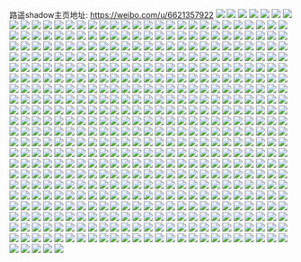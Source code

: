 路遥shadow主页地址: https://weibo.com/u/6621357922 
![](https://wx4.sinaimg.cn/mw2000/007e6xFwly1h90sysar3sj30u0140gq3.jpg) 
![](https://wx4.sinaimg.cn/mw2000/007e6xFwly1h90sztj6lxj31400u0k9e.jpg) 
![](https://wx4.sinaimg.cn/mw2000/007e6xFwly1h90aap6e29j31400u00v7.jpg) 
![](https://wx4.sinaimg.cn/mw2000/007e6xFwly1h90aapkh1jj31400u0gmj.jpg) 
![](https://wx4.sinaimg.cn/mw2000/007e6xFwly1h90aaq0hfqj31400u0tbg.jpg) 
![](https://wx4.sinaimg.cn/mw2000/007e6xFwly1h90a8m2ew3j30u00u0n2i.jpg) 
![](https://wx4.sinaimg.cn/mw2000/007e6xFwly1h90a8o3v0xj313z0u07aq.jpg) 
![](https://wx4.sinaimg.cn/mw2000/007e6xFwly1h90a8n0itzj313z0u0qdv.jpg) 
![](https://wx4.sinaimg.cn/mw2000/007e6xFwly1h90aaoar70j31400u0aj9.jpg) 
![](https://wx4.sinaimg.cn/mw2000/007e6xFwly1h90aansz8kj30u0140tj0.jpg) 
![](https://wx4.sinaimg.cn/mw2000/007e6xFwly1h90aan6etaj31400u07ak.jpg) 
![](https://wx4.sinaimg.cn/mw2000/007e6xFwly1h90a8mjydbj30u013z0z7.jpg) 
![](https://wx4.sinaimg.cn/mw2000/007e6xFwly1h90a8npwlaj30u00u0gu6.jpg) 
![](https://wx4.sinaimg.cn/mw2000/007e6xFwly1h90a8nac14j30sg0sg79g.jpg) 
![](https://wx4.sinaimg.cn/mw2000/007e6xFwly1h90aiom09mj30u0140435.jpg) 
![](https://wx4.sinaimg.cn/mw2000/007e6xFwly1h90ab9jxhsj30u0140dwi.jpg) 
![](https://wx4.sinaimg.cn/mw2000/007e6xFwly1h90ab9wq02j31400u0wj6.jpg) 
![](https://wx4.sinaimg.cn/mw2000/007e6xFwly1h90aaqb6fsj31400u0ta0.jpg) 
![](https://wx4.sinaimg.cn/mw2000/007e6xFwly1h90aaor9huj31400u0ai2.jpg) 
![](https://wx4.sinaimg.cn/mw2000/007e6xFwly1h90acfyqd6j30u0140jus.jpg) 
![](https://wx4.sinaimg.cn/mw2000/007e6xFwly1h8zsn1r1o8j31400u0wlc.jpg) 
![](https://wx4.sinaimg.cn/mw2000/007e6xFwly1h8zsn2bqqyj31400u0tfm.jpg) 
![](https://wx4.sinaimg.cn/mw2000/007e6xFwly1h8zsn2uay3j30u0140wgy.jpg) 
![](https://wx4.sinaimg.cn/mw2000/007e6xFwly1h8zsn37yl3j31400u0dnq.jpg) 
![](https://wx4.sinaimg.cn/mw2000/007e6xFwly1h8z5ek0z2cj31400u00z2.jpg) 
![](https://wx4.sinaimg.cn/mw2000/007e6xFwly1h8z5ekryvjj30u013zgpr.jpg) 
![](https://wx4.sinaimg.cn/mw2000/007e6xFwly1h8z5ekf5upj31400u048c.jpg) 
![](https://wx4.sinaimg.cn/mw2000/007e6xFwly1h8z50fabv1j30u0140mxb.jpg) 
![](https://wx4.sinaimg.cn/mw2000/007e6xFwly1h8z50enfqrj31400u07a9.jpg) 
![](https://wx4.sinaimg.cn/mw2000/007e6xFwly1h8z50fz264j30u0140jrj.jpg) 
![](https://wx4.sinaimg.cn/mw2000/007e6xFwly1h8z50gkcd6j30u0140weo.jpg) 
![](https://wx4.sinaimg.cn/mw2000/007e6xFwly1h8z50g8o2ij30u0140dg0.jpg) 
![](https://wx4.sinaimg.cn/mw2000/007e6xFwly1h8z50ay318j31400u0tcx.jpg) 
![](https://wx4.sinaimg.cn/mw2000/007e6xFwly1h8z50akoofj30u014078l.jpg) 
![](https://wx4.sinaimg.cn/mw2000/007e6xFwly1h8z50a9dyyj30u0140jus.jpg) 
![](https://wx4.sinaimg.cn/mw2000/007e6xFwly1h8z50dpxz1j30u01uo43q.jpg) 
![](https://wx4.sinaimg.cn/mw2000/007e6xFwly1h8z50bfocgj30u0140n47.jpg) 
![](https://wx4.sinaimg.cn/mw2000/007e6xFwly1h8z50bwizmj30u0140ash.jpg) 
![](https://wx4.sinaimg.cn/mw2000/007e6xFwly1h8z50fo931j30u0140wwj.jpg) 
![](https://wx4.sinaimg.cn/mw2000/007e6xFwly1h8z50c8jchj30o01hc7du.jpg) 
![](https://wx4.sinaimg.cn/mw2000/007e6xFwly1h8z50cxa5mj30u01407h0.jpg) 
![](https://wx4.sinaimg.cn/mw2000/007e6xFwly1h8z50e3k6fj30u0140gsx.jpg) 
![](https://wx4.sinaimg.cn/mw2000/007e6xFwly1h8z50dguqvj30u0140gvf.jpg) 
![](https://wx4.sinaimg.cn/mw2000/007e6xFwly1h8z58wzbxej30u01uotcw.jpg) 
![](https://wx4.sinaimg.cn/mw2000/007e6xFwly1h8z5262avbj30u01uowiy.jpg) 
![](https://wx4.sinaimg.cn/mw2000/007e6xFwly1h8z4q2v6vxj31400u00xs.jpg) 
![](https://wx4.sinaimg.cn/mw2000/007e6xFwly1h8z4uuup6xj31400u043x.jpg) 
![](https://wx4.sinaimg.cn/mw2000/007e6xFwly1h8yux067y2j30u0140q7p.jpg) 
![](https://wx4.sinaimg.cn/mw2000/007e6xFwly1h8xqock9jbj30u0140427.jpg) 
![](https://wx4.sinaimg.cn/mw2000/007e6xFwly1h8xqobz3mvj30u012w799.jpg) 
![](https://wx4.sinaimg.cn/mw2000/007e6xFwly1h8xqocaga1j30u0140n1x.jpg) 
![](https://wx4.sinaimg.cn/mw2000/007e6xFwly1h8xqocz5sjj30sg1pmk7a.jpg) 
![](https://wx4.sinaimg.cn/mw2000/007e6xFwly1h8xqoy24w5j30lc1a7n6w.jpg) 
![](https://wx4.sinaimg.cn/mw2000/007e6xFwly1h8xqp5f5drj30ou1hs0ys.jpg) 
![](https://wx4.sinaimg.cn/mw2000/007e6xFwly1h8xqoe1zcjj30lc0lc408.jpg) 
![](https://wx4.sinaimg.cn/mw2000/007e6xFwly1h8xqoedk3rj30u0140q84.jpg) 
![](https://wx4.sinaimg.cn/mw2000/007e6xFwly1h8xqoenghgj30u014078a.jpg) 
![](https://wx4.sinaimg.cn/mw2000/007e6xFwly1h8xqoeyvegj30u0140wiv.jpg) 
![](https://wx4.sinaimg.cn/mw2000/007e6xFwly1h8xqpruk5gj30u0140afl.jpg) 
![](https://wx4.sinaimg.cn/mw2000/007e6xFwly1h8xqohdlvoj30u00u0tf0.jpg) 
![](https://wx4.sinaimg.cn/mw2000/007e6xFwly1h8xqohuwpyj30u0140wrj.jpg) 
![](https://wx4.sinaimg.cn/mw2000/007e6xFwly1h8xqoi91bnj31400u041r.jpg) 
![](https://wx4.sinaimg.cn/mw2000/007e6xFwly1h8xqoimobij31400u0tgb.jpg) 
![](https://wx4.sinaimg.cn/mw2000/007e6xFwly1h8xqoiy53nj30u00u00x4.jpg) 
![](https://wx4.sinaimg.cn/mw2000/007e6xFwly1h8xqqpsqdgj30u0140jy7.jpg) 
![](https://wx4.sinaimg.cn/mw2000/007e6xFwly1h8xqoplx4xj30u0140jy1.jpg) 
![](https://wx4.sinaimg.cn/mw2000/007e6xFwly1h8xeg7tk0xj31400u0wfx.jpg) 
![](https://wx4.sinaimg.cn/mw2000/007e6xFwly1h8xegt990aj31400u0q94.jpg) 
![](https://wx4.sinaimg.cn/mw2000/007e6xFwly1h8xegtnge4j30u0140n1x.jpg) 
![](https://wx4.sinaimg.cn/mw2000/007e6xFwly1h8xeg892buj30u0140jtn.jpg) 
![](https://wx4.sinaimg.cn/mw2000/007e6xFwly1h8xeg7de2hj30u014079r.jpg) 
![](https://wx4.sinaimg.cn/mw2000/007e6xFwly1h8xeg5jh48j31hc0u0455.jpg) 
![](https://wx4.sinaimg.cn/mw2000/007e6xFwly1h8xeg61jarj31400u043q.jpg) 
![](https://wx4.sinaimg.cn/mw2000/007e6xFwly1h8xejobhpwj30u014040y.jpg) 
![](https://wx4.sinaimg.cn/mw2000/007e6xFwly1h8xeg6g7t1j31400u07cx.jpg) 
![](https://wx4.sinaimg.cn/mw2000/007e6xFwly1h8xe8h8e2aj30ok1hednc.jpg) 
![](https://wx4.sinaimg.cn/mw2000/007e6xFwly1h8xe8wb4g6j30m11he454.jpg) 
![](https://wx4.sinaimg.cn/mw2000/007e6xFwly1h8wm53g4e6j30r21ew79d.jpg) 
![](https://wx4.sinaimg.cn/mw2000/007e6xFwly1h8v50gc57vj31400u00zu.jpg) 
![](https://wx4.sinaimg.cn/mw2000/007e6xFwly1h8s4z44ulrj31400u0q7o.jpg) 
![](https://wx4.sinaimg.cn/mw2000/007e6xFwly1h8rwwg9tdfj30tz1t0wkb.jpg) 
![](https://wx4.sinaimg.cn/mw2000/007e6xFwly1h8rwzz26w5j30u0140787.jpg) 
![](https://wx4.sinaimg.cn/mw2000/007e6xFwly1h8rwzyanvuj30u0140jwh.jpg) 
![](https://wx4.sinaimg.cn/mw2000/007e6xFwly1h8rwzypdztj30u0140tc0.jpg) 
![](https://wx4.sinaimg.cn/mw2000/007e6xFwly1h8r0kyvbcuj30qb1ek0vk.jpg) 
![](https://wx4.sinaimg.cn/mw2000/007e6xFwly1h8qyhdfmtoj31400u0wiy.jpg) 
![](https://wx4.sinaimg.cn/mw2000/007e6xFwly1h8qys14cqtj30n71he45e.jpg) 
![](https://wx4.sinaimg.cn/mw2000/007e6xFwly1h8qyi93hifj30u01407ae.jpg) 
![](https://wx4.sinaimg.cn/mw2000/007e6xFwly1h8qyhegd0vj30om1hcn0e.jpg) 
![](https://wx4.sinaimg.cn/mw2000/007e6xFwly1h8qyhevcelj30om1hcgph.jpg) 
![](https://wx4.sinaimg.cn/mw2000/007e6xFwly1h8qyhf9gr3j31hc0o045f.jpg) 
![](https://wx4.sinaimg.cn/mw2000/007e6xFwly1h8qyhfpqspj30u014045f.jpg) 
![](https://wx4.sinaimg.cn/mw2000/007e6xFwly1h8qyhg6if6j31400u0tfa.jpg) 
![](https://wx4.sinaimg.cn/mw2000/007e6xFwly1h8qyhgicdtj31400u0tf6.jpg) 
![](https://wx4.sinaimg.cn/mw2000/007e6xFwly1h8qyhgw7otj30u014043h.jpg) 
![](https://wx4.sinaimg.cn/mw2000/007e6xFwly1h8qyhhhacxj31400u0qde.jpg) 
![](https://wx4.sinaimg.cn/mw2000/007e6xFwly1h8qyhi6t3ij31400u0gsy.jpg) 
![](https://wx4.sinaimg.cn/mw2000/007e6xFwly1h8qyhiv275j31hc0o0dm3.jpg) 
![](https://wx4.sinaimg.cn/mw2000/007e6xFwly1h8qyhj8clij30u01uoq68.jpg) 
![](https://wx4.sinaimg.cn/mw2000/007e6xFwly1h8qyhk9t6ej30u01uoae3.jpg) 
![](https://wx4.sinaimg.cn/mw2000/007e6xFwly1h8qyhkwvz7j30u01uotco.jpg) 
![](https://wx4.sinaimg.cn/mw2000/007e6xFwly1h8qyi8mtjhj31400u0tfm.jpg) 
![](https://wx4.sinaimg.cn/mw2000/007e6xFwly1h8qysrsj8bj30u01uotef.jpg) 
![](https://wx4.sinaimg.cn/mw2000/007e6xFwly1h8qy8f1zkhj30u0140jvd.jpg) 
![](https://wx4.sinaimg.cn/mw2000/007e6xFwly1h8qy8fhwhfj30u01407be.jpg) 
![](https://wx4.sinaimg.cn/mw2000/007e6xFwly1h8qy8g44icj30u0140dlm.jpg) 
![](https://wx4.sinaimg.cn/mw2000/007e6xFwly1h8qy8gr4gmj30u0140k20.jpg) 
![](https://wx4.sinaimg.cn/mw2000/007e6xFwly1h8qy8h6rsaj31hc0o0tjj.jpg) 
![](https://wx4.sinaimg.cn/mw2000/007e6xFwly1h8qy8hoeu0j31400u0wns.jpg) 
![](https://wx4.sinaimg.cn/mw2000/007e6xFwly1h8qy8icb7wj30u0140n1n.jpg) 
![](https://wx4.sinaimg.cn/mw2000/007e6xFwly1h8qy8itq38j31400u0gqr.jpg) 
![](https://wx4.sinaimg.cn/mw2000/007e6xFwly1h8qy8j57x5j30zk0qotjj.jpg) 
![](https://wx4.sinaimg.cn/mw2000/007e6xFwly1h8qy8jmof5j31400u0dmh.jpg) 
![](https://wx4.sinaimg.cn/mw2000/007e6xFwly1h8qy8k16avj30u0140ahx.jpg) 
![](https://wx4.sinaimg.cn/mw2000/007e6xFwly1h8qy8ki72pj30u0140qak.jpg) 
![](https://wx4.sinaimg.cn/mw2000/007e6xFwly1h8qy8kzb5cj31400u0te0.jpg) 
![](https://wx4.sinaimg.cn/mw2000/007e6xFwly1h8qy8lgam7j31400u0n6i.jpg) 
![](https://wx4.sinaimg.cn/mw2000/007e6xFwly1h8qy8ltp6kj30u0140goy.jpg) 
![](https://wx4.sinaimg.cn/mw2000/007e6xFwly1h8qy8maqr3j30u0140jvb.jpg) 
![](https://wx4.sinaimg.cn/mw2000/007e6xFwly1h8qy8mzhljj31400u0won.jpg) 
![](https://wx4.sinaimg.cn/mw2000/007e6xFwly1h8qy8nbezbj30u01uowk2.jpg) 
![](https://wx4.sinaimg.cn/mw2000/007e6xFwly1h8o4gx5dwkj31400u0dl2.jpg) 
![](https://wx4.sinaimg.cn/mw2000/007e6xFwly1h8o4gxk1f6j30u0140gp1.jpg) 
![](https://wx4.sinaimg.cn/mw2000/007e6xFwly1h8nzcnhz2vj30u013zn17.jpg) 
![](https://wx4.sinaimg.cn/mw2000/007e6xFwly1h8nzd90km0j30u014044r.jpg) 
![](https://wx4.sinaimg.cn/mw2000/007e6xFwly1h8nzcth1oij30oq1heta2.jpg) 
![](https://wx4.sinaimg.cn/mw2000/007e6xFwly1h8nzgaqa02j31400u0n84.jpg) 
![](https://wx4.sinaimg.cn/mw2000/007e6xFwly1h8navpebfaj30u014079z.jpg) 
![](https://wx4.sinaimg.cn/mw2000/007e6xFwly1h8napyhy5lj30u0140ted.jpg) 
![](https://wx4.sinaimg.cn/mw2000/007e6xFwly1h8narj18wsj31400u0gr9.jpg) 
![](https://wx4.sinaimg.cn/mw2000/007e6xFwly1h8nauok33fj31400u0n40.jpg) 
![](https://wx4.sinaimg.cn/mw2000/007e6xFwly1h8n1xrl8eij31400u0q8r.jpg) 
![](https://wx4.sinaimg.cn/mw2000/007e6xFwly1h8mtglt82jj30u0140q8n.jpg) 
![](https://wx4.sinaimg.cn/mw2000/007e6xFwly1h8mcgvdyjij310l0u0gq8.jpg) 
![](https://wx4.sinaimg.cn/mw2000/007e6xFwly1h8mcgvx8itj30u0140n0r.jpg) 
![](https://wx4.sinaimg.cn/mw2000/007e6xFwly1h8mcgw775fj30zk0qoq8g.jpg) 
![](https://wx4.sinaimg.cn/mw2000/007e6xFwly1h8m7vwznm7j30u0140q83.jpg) 
![](https://wx4.sinaimg.cn/mw2000/007e6xFwly1h8m7vznaebj31400u00ya.jpg) 
![](https://wx4.sinaimg.cn/mw2000/007e6xFwly1h8m7w4n3ylj30u01407aa.jpg) 
![](https://wx4.sinaimg.cn/mw2000/007e6xFwly1h8m7vyoh0jj31400u0gsm.jpg) 
![](https://wx4.sinaimg.cn/mw2000/007e6xFwly1h8m7vxtp7cj30u0140jyc.jpg) 
![](https://wx4.sinaimg.cn/mw2000/007e6xFwly1h8m7w0ysrfj30u01bpac9.jpg) 
![](https://wx4.sinaimg.cn/mw2000/007e6xFwly1h8m7vwd9nxj30u0140n1u.jpg) 
![](https://wx4.sinaimg.cn/mw2000/007e6xFwly1h8m7vtlbz9j30u0140n5c.jpg) 
![](https://wx4.sinaimg.cn/mw2000/007e6xFwly1h8m7vumjlcj30u01407d0.jpg) 
![](https://wx4.sinaimg.cn/mw2000/007e6xFwly1h8m7w0lm3hj30u0140n64.jpg) 
![](https://wx4.sinaimg.cn/mw2000/007e6xFwly1h8m7w3r1mpj30u014079c.jpg) 
![](https://wx4.sinaimg.cn/mw2000/007e6xFwly1h8m7w5jz71j31400u010i.jpg) 
![](https://wx4.sinaimg.cn/mw2000/007e6xFwly1h8m84tfqq2j30u00u3gnm.jpg) 
![](https://wx4.sinaimg.cn/mw2000/007e6xFwly1h8m7w6f305j30q81heju5.jpg) 
![](https://wx4.sinaimg.cn/mw2000/007e6xFwly1h8md1k2zajj31400u0q4l.jpg) 
![](https://wx4.sinaimg.cn/mw2000/007e6xFwly1h8m9ffgfvjj31400u07b9.jpg) 
![](https://wx4.sinaimg.cn/mw2000/007e6xFwly1h8lunugympj30u0140dmx.jpg) 
![](https://wx4.sinaimg.cn/mw2000/007e6xFwly1h8lunxwzwmj30u0140qaw.jpg) 
![](https://wx4.sinaimg.cn/mw2000/007e6xFwly1h8lunz8sfjj30u0140agk.jpg) 
![](https://wx4.sinaimg.cn/mw2000/007e6xFwly1h8luo0qtyqj30u0140teh.jpg) 
![](https://wx4.sinaimg.cn/mw2000/007e6xFwly1h8luo1vbqwj30u01400wn.jpg) 
![](https://wx4.sinaimg.cn/mw2000/007e6xFwly1h8luo2namyj30u01q1jtu.jpg) 
![](https://wx4.sinaimg.cn/mw2000/007e6xFwly1h8luo39t4ej30u016bta9.jpg) 
![](https://wx4.sinaimg.cn/mw2000/007e6xFwly1h8luo9ca51j31400u0q6x.jpg) 
![](https://wx4.sinaimg.cn/mw2000/007e6xFwly1h8luoah08kj30om10hgqp.jpg) 
![](https://wx4.sinaimg.cn/mw2000/007e6xFwly1h8kpppezjgj31400u0aio.jpg) 
![](https://wx4.sinaimg.cn/mw2000/007e6xFwly1h8kppql2t3j31400u00wf.jpg) 
![](https://wx4.sinaimg.cn/mw2000/007e6xFwly1h8kpprn51bj30u0140jyj.jpg) 
![](https://wx4.sinaimg.cn/mw2000/007e6xFwly1h8kppt180qj30u0140jw0.jpg) 
![](https://wx4.sinaimg.cn/mw2000/007e6xFwly1h8kpq2gq9sj30r2103aee.jpg) 
![](https://wx4.sinaimg.cn/mw2000/007e6xFwly1h8kppvyoljj31400u00zk.jpg) 
![](https://wx4.sinaimg.cn/mw2000/007e6xFwly1h8kppx7eaqj31400u0dll.jpg) 
![](https://wx4.sinaimg.cn/mw2000/007e6xFwly1h8kppz57udj30u014013h.jpg) 
![](https://wx4.sinaimg.cn/mw2000/007e6xFwly1h8kpr1rmngj30u0140tce.jpg) 
![](https://wx4.sinaimg.cn/mw2000/007e6xFwly1h8k39q04s6j30u0140qdi.jpg) 
![](https://wx4.sinaimg.cn/mw2000/007e6xFwly1h8k38ibw7fj31400u0wpw.jpg) 
![](https://wx4.sinaimg.cn/mw2000/007e6xFwly1h8k38j86hxj30u0140dt6.jpg) 
![](https://wx4.sinaimg.cn/mw2000/007e6xFwly1h8k38k34vuj30u0140jwy.jpg) 
![](https://wx4.sinaimg.cn/mw2000/007e6xFwly1h8k38kwjt9j30u0140442.jpg) 
![](https://wx4.sinaimg.cn/mw2000/007e6xFwly1h8k3d7qb8hj30pz1headn.jpg) 
![](https://wx4.sinaimg.cn/mw2000/007e6xFwly1h8k38nb9dtj30u01400vd.jpg) 
![](https://wx4.sinaimg.cn/mw2000/007e6xFwly1h8k38q4tatj31400u0q6x.jpg) 
![](https://wx4.sinaimg.cn/mw2000/007e6xFwly1h8k3bkn3t8j31400u0dkp.jpg) 
![](https://wx4.sinaimg.cn/mw2000/007e6xFwly1h8jug2hqpjj30u0140dkk.jpg) 
![](https://wx4.sinaimg.cn/mw2000/007e6xFwly1h8iowuqjdej31400u0tfj.jpg) 
![](https://wx4.sinaimg.cn/mw2000/007e6xFwly1h8h9y65v8kj30u0140grg.jpg) 
![](https://wx4.sinaimg.cn/mw2000/007e6xFwly1h8ha4tqci4j30u00vgdio.jpg) 
![](https://wx4.sinaimg.cn/mw2000/007e6xFwly1h8ha0qdzuuj30r20akdg5.jpg) 
![](https://wx4.sinaimg.cn/mw2000/007e6xFwly1h8ha0xabezj30r20jo3zi.jpg) 
![](https://wx4.sinaimg.cn/mw2000/007e6xFwly1h8fhg26bcbj30u018zds5.jpg) 
![](https://wx4.sinaimg.cn/mw2000/007e6xFwly1h8fhhbmhuwj30u0140djm.jpg) 
![](https://wx4.sinaimg.cn/mw2000/007e6xFwly1h8fhg35tacj31400u0183.jpg) 
![](https://wx4.sinaimg.cn/mw2000/007e6xFwly1h8fhg19ut6j31400u0qhy.jpg) 
![](https://wx4.sinaimg.cn/mw2000/007e6xFwly1h8fhfl9e1qj30u0140k2a.jpg) 
![](https://wx4.sinaimg.cn/mw2000/007e6xFwly1h8fhfvobcjj30u01407lm.jpg) 
![](https://wx4.sinaimg.cn/mw2000/007e6xFwly1h8fhfz5t49j31400u04fn.jpg) 
![](https://wx4.sinaimg.cn/mw2000/007e6xFwly1h8fhg5hi2ej31400u0wp7.jpg) 
![](https://wx4.sinaimg.cn/mw2000/007e6xFwly1h8fhfujjjrj30u01407ar.jpg) 
![](https://wx4.sinaimg.cn/mw2000/007e6xFwly1h8fhg06f63j30u013z137.jpg) 
![](https://wx4.sinaimg.cn/mw2000/007e6xFwly1h8fhg4n0bnj30u01404c0.jpg) 
![](https://wx4.sinaimg.cn/mw2000/007e6xFwly1h8fhftyqo8j30u013z7de.jpg) 
![](https://wx4.sinaimg.cn/mw2000/007e6xFwly1h8fhfqg1dwj30u00u0tf0.jpg) 
![](https://wx4.sinaimg.cn/mw2000/007e6xFwly1h8fhfrgpijj30u0140wu0.jpg) 
![](https://wx4.sinaimg.cn/mw2000/007e6xFwly1h8fhg3t6daj30u014044w.jpg) 
![](https://wx4.sinaimg.cn/mw2000/007e6xFwly1h8fhfwyowrj30u0140jz5.jpg) 
![](https://wx4.sinaimg.cn/mw2000/007e6xFwly1h8fhfsaexrj30u013zdt3.jpg) 
![](https://wx4.sinaimg.cn/mw2000/007e6xFwly1h8fhfy6vwrj30u0140dsg.jpg) 
![](https://wx4.sinaimg.cn/mw2000/007e6xFwly1h8cpp9ufokj31400u0gpq.jpg) 
![](https://wx4.sinaimg.cn/mw2000/007e6xFwly1h8cpp9d5w2j31400u048a.jpg) 
![](https://wx4.sinaimg.cn/mw2000/007e6xFwly1h8cppqa1ghj30u00u0n39.jpg) 
![](https://wx4.sinaimg.cn/mw2000/007e6xFwly1h8cpp8iy6gj31hc0u0wij.jpg) 
![](https://wx4.sinaimg.cn/mw2000/007e6xFwly1h8cpp8v8nlj31400u043h.jpg) 
![](https://wx4.sinaimg.cn/mw2000/007e6xFwly1h8cpp8114lj30u0140k2t.jpg) 
![](https://wx4.sinaimg.cn/mw2000/007e6xFwly1h8cpp6egd8j30u013s7fv.jpg) 
![](https://wx4.sinaimg.cn/mw2000/007e6xFwly1h8cppbbfpcj31900u0qpk.jpg) 
![](https://wx4.sinaimg.cn/mw2000/007e6xFwly1h8cpp5k5i1j30ww0u0gof.jpg) 
![](https://wx4.sinaimg.cn/mw2000/007e6xFwly1h8amfcsqu7j31hc0os0xw.jpg) 
![](https://wx4.sinaimg.cn/mw2000/007e6xFwly1h8amfd1nzkj30m80act9w.jpg) 
![](https://wx4.sinaimg.cn/mw2000/007e6xFwly1h8amfdc6g4j31hc0ostfv.jpg) 
![](https://wx4.sinaimg.cn/mw2000/007e6xFwly1h8amfdne2dj31hc0os0xi.jpg) 
![](https://wx4.sinaimg.cn/mw2000/007e6xFwly1h898vfquokj30ox1heq4q.jpg) 
![](https://wx4.sinaimg.cn/mw2000/007e6xFwly1h898uwovszj30r218oq4o.jpg) 
![](https://wx4.sinaimg.cn/mw2000/007e6xFwly1h87tu9rbypj31400u0n31.jpg) 
![](https://wx4.sinaimg.cn/mw2000/007e6xFwly1h87tua947ij30u0140n2t.jpg) 
![](https://wx4.sinaimg.cn/mw2000/007e6xFwly1h878gwm0rbj31400u0466.jpg) 
![](https://wx4.sinaimg.cn/mw2000/007e6xFwly1h86tz8u6alj30u0140gtt.jpg) 
![](https://wx4.sinaimg.cn/mw2000/007e6xFwly1h865gsxqqxj30u0140ju1.jpg) 
![](https://wx4.sinaimg.cn/mw2000/007e6xFwly1h84ofd8karj30u0140dvb.jpg) 
![](https://wx4.sinaimg.cn/mw2000/007e6xFwly1h84ofe2lvsj30u00u0k3z.jpg) 
![](https://wx4.sinaimg.cn/mw2000/007e6xFwly1h84ofewqt1j30u011hqhc.jpg) 
![](https://wx4.sinaimg.cn/mw2000/007e6xFwly1h84ofg90i1j31900u0k9b.jpg) 
![](https://wx4.sinaimg.cn/mw2000/007e6xFwly1h84ofhn1rjj31430u0h59.jpg) 
![](https://wx4.sinaimg.cn/mw2000/007e6xFwly1h84ofim5uxj30u01407c5.jpg) 
![](https://wx4.sinaimg.cn/mw2000/007e6xFwly1h84ofjlantj31400u0n9k.jpg) 
![](https://wx4.sinaimg.cn/mw2000/007e6xFwly1h84ofkptaoj31400u0tpa.jpg) 
![](https://wx4.sinaimg.cn/mw2000/007e6xFwly1h84ofln29yj30u01407cx.jpg) 
![](https://wx4.sinaimg.cn/mw2000/007e6xFwly1h84ofmggfzj30u0140dlk.jpg) 
![](https://wx4.sinaimg.cn/mw2000/007e6xFwly1h84ofna49dj30u0140wkd.jpg) 
![](https://wx4.sinaimg.cn/mw2000/007e6xFwly1h84ofnxefoj30u01400x1.jpg) 
![](https://wx4.sinaimg.cn/mw2000/007e6xFwly1h84ofpd128j30u0140422.jpg) 
![](https://wx4.sinaimg.cn/mw2000/007e6xFwly1h84ofrpw88j31400u0wi0.jpg) 
![](https://wx4.sinaimg.cn/mw2000/007e6xFwly1h84ofpsl8kj30u0140tas.jpg) 
![](https://wx4.sinaimg.cn/mw2000/007e6xFwly1h84ofopqtej30u0140n4y.jpg) 
![](https://wx4.sinaimg.cn/mw2000/007e6xFwly1h84ofq7scaj30u01uo43o.jpg) 
![](https://wx4.sinaimg.cn/mw2000/007e6xFwly1h84ofr32rhj30u0140doz.jpg) 
![](https://wx4.sinaimg.cn/mw2000/007e6xFwly1h82o2gv1xuj30u00u0al3.jpg) 
![](https://wx4.sinaimg.cn/mw2000/007e6xFwly1h82o33ha0wj31400u010g.jpg) 
![](https://wx4.sinaimg.cn/mw2000/007e6xFwly1h82orchjs8j30u01404e1.jpg) 
![](https://wx4.sinaimg.cn/mw2000/007e6xFwly1h82o2f46vhj30m84bk7wh.jpg) 
![](https://wx4.sinaimg.cn/mw2000/007e6xFwly1h82o2gdk79j30sg5sle81.jpg) 
![](https://wx4.sinaimg.cn/mw2000/007e6xFwly1h82o2fgktyj31uo0u0mzf.jpg) 
![](https://wx4.sinaimg.cn/mw2000/007e6xFwly1h82o2k2syaj30sg7j74qq.jpg) 
![](https://wx4.sinaimg.cn/mw2000/007e6xFwly1h82o2l0yp7j30u0140n3m.jpg) 
![](https://wx4.sinaimg.cn/mw2000/007e6xFwly1h82o2hf0qcj31uo0u0q7y.jpg) 
![](https://wx4.sinaimg.cn/mw2000/007e6xFwly1h82o2fq97aj31uo0u0gq2.jpg) 
![](https://wx4.sinaimg.cn/mw2000/007e6xFwly1h82o2ib0baj31hc0o0tko.jpg) 
![](https://wx4.sinaimg.cn/mw2000/007e6xFwly1h82o2impi8j30o01hck2w.jpg) 
![](https://wx4.sinaimg.cn/mw2000/007e6xFwly1h82o2iwv4wj31hc0o049t.jpg) 
![](https://wx4.sinaimg.cn/mw2000/007e6xFwly1h82o2j7ehxj31hc0o014f.jpg) 
![](https://wx4.sinaimg.cn/mw2000/007e6xFwly1h82o2hvfadj31400u0468.jpg) 
![](https://wx4.sinaimg.cn/mw2000/007e6xFwly1h82orc02ylj31400u0aet.jpg) 
![](https://wx4.sinaimg.cn/mw2000/007e6xFwly1h82oriy7ejj30u0140tcj.jpg) 
![](https://wx4.sinaimg.cn/mw2000/007e6xFwly1h82osmkcpdj31400u0apn.jpg) 
![](https://wx4.sinaimg.cn/mw2000/007e6xFwly1h8224gbrxaj30u01uo7at.jpg) 
![](https://wx4.sinaimg.cn/mw2000/007e6xFwly1h8224glf5mj30u01uogsc.jpg) 
![](https://wx4.sinaimg.cn/mw2000/007e6xFwly1h8224ha8b3j30u0140jy5.jpg) 
![](https://wx4.sinaimg.cn/mw2000/007e6xFwly1h8225p537ej30il1hejyh.jpg) 
![](https://wx4.sinaimg.cn/mw2000/007e6xFwly1h8225c54nmj30ky1hedmc.jpg) 
![](https://wx4.sinaimg.cn/mw2000/007e6xFwly1h822603kq2j30ma1hetfr.jpg) 
![](https://wx4.sinaimg.cn/mw2000/007e6xFwly1h8226ih8hvj30n81hegr4.jpg) 
![](https://wx4.sinaimg.cn/mw2000/007e6xFwly1h8224jdgirj30u014043h.jpg) 
![](https://wx4.sinaimg.cn/mw2000/007e6xFwly1h8224jskwej30u0140gpe.jpg) 
![](https://wx4.sinaimg.cn/mw2000/007e6xFwly1h8224k79nej30u0140n1i.jpg) 
![](https://wx4.sinaimg.cn/mw2000/007e6xFwly1h8224kwtaxj30u0140tju.jpg) 
![](https://wx4.sinaimg.cn/mw2000/007e6xFwly1h8224lox5sj30u0140k9d.jpg) 
![](https://wx4.sinaimg.cn/mw2000/007e6xFwly1h8224ma8rzj30u0140q8r.jpg) 
![](https://wx4.sinaimg.cn/mw2000/007e6xFwly1h8224n2zk6j31400u04gn.jpg) 
![](https://wx4.sinaimg.cn/mw2000/007e6xFwly1h8224ntb7nj31400u0qdd.jpg) 
![](https://wx4.sinaimg.cn/mw2000/007e6xFwly1h8224omz5lj30u01404by.jpg) 
![](https://wx4.sinaimg.cn/mw2000/007e6xFwly1h8224pgm36j30u0140tm6.jpg) 
![](https://wx4.sinaimg.cn/mw2000/007e6xFwly1h8224q9ek5j30u0140tll.jpg) 
![](https://wx4.sinaimg.cn/mw2000/007e6xFwly1h81jkljjgzj30u01400xd.jpg) 
![](https://wx4.sinaimg.cn/mw2000/007e6xFwly1h81jkm090jj31400u0tfy.jpg) 
![](https://wx4.sinaimg.cn/mw2000/007e6xFwly1h81jkml7s7j31400u0qef.jpg) 
![](https://wx4.sinaimg.cn/mw2000/007e6xFwly1h81bgnuhetj30j60mx40t.jpg) 
![](https://wx4.sinaimg.cn/mw2000/007e6xFwly1h81bgob7fnj30j60tiju3.jpg) 
![](https://wx4.sinaimg.cn/mw2000/007e6xFwly1h81bgovl2pj30j60qh0vf.jpg) 
![](https://wx4.sinaimg.cn/mw2000/007e6xFwly1h81bgpdff7j30j60qq778.jpg) 
![](https://wx4.sinaimg.cn/mw2000/007e6xFwly1h81bgpoqrxj30j60msq4r.jpg) 
![](https://wx4.sinaimg.cn/mw2000/007e6xFwly1h81bgq9w1yj30j60sctbr.jpg) 
![](https://wx4.sinaimg.cn/mw2000/007e6xFwly1h81bgqwdryj30j60r8goi.jpg) 
![](https://wx4.sinaimg.cn/mw2000/007e6xFwly1h81bgrb2h0j30j60qago5.jpg) 
![](https://wx4.sinaimg.cn/mw2000/007e6xFwly1h81bgrv9fcj30j60s8whd.jpg) 
![](https://wx4.sinaimg.cn/mw2000/007e6xFwly1h81bgscnc0j30u01407aq.jpg) 
![](https://wx4.sinaimg.cn/mw2000/007e6xFwly1h81bhbmdzzj30u014046w.jpg) 
![](https://wx4.sinaimg.cn/mw2000/007e6xFwly1h7yr1we2xbj30u011hqbb.jpg) 
![](https://wx4.sinaimg.cn/mw2000/007e6xFwly1h7yr1wwn3ej30u0140439.jpg) 
![](https://wx4.sinaimg.cn/mw2000/007e6xFwly1h816uco90pj30r20emt99.jpg) 
![](https://wx4.sinaimg.cn/mw2000/007e6xFwly1h7yr1xyn9tj30u013z435.jpg) 
![](https://wx4.sinaimg.cn/mw2000/007e6xFwly1h7yr206urzj30sg5sle81.jpg) 
![](https://wx4.sinaimg.cn/mw2000/007e6xFwly1h7yr21zn62j30sg3r47wh.jpg) 
![](https://wx4.sinaimg.cn/mw2000/007e6xFwly1h7yr23vmrsj30p27psb29.jpg) 
![](https://wx4.sinaimg.cn/mw2000/007e6xFwly1h7yr25xb9jj30sg5xxb29.jpg) 
![](https://wx4.sinaimg.cn/mw2000/007e6xFwly1h7yr28u5f1j30ob7psb29.jpg) 
![](https://wx4.sinaimg.cn/mw2000/007e6xFwly1h7yr2b4ysij30n27psb29.jpg) 
![](https://wx4.sinaimg.cn/mw2000/007e6xFwly1h7yr2cgnbnj30u0140te3.jpg) 
![](https://wx4.sinaimg.cn/mw2000/007e6xFwly1h7yr2dejw3j30o01hctht.jpg) 
![](https://wx4.sinaimg.cn/mw2000/007e6xFwly1h7yr1xfv3uj30u0140tcc.jpg) 
![](https://wx4.sinaimg.cn/mw2000/007e6xFwly1h7yr2e14ydj30u01hbaco.jpg) 
![](https://wx4.sinaimg.cn/mw2000/007e6xFwly1h7yr2eoju9j30u01hbacn.jpg) 
![](https://wx4.sinaimg.cn/mw2000/007e6xFwly1h7yr2gg5e3j30u01hbaco.jpg) 
![](https://wx4.sinaimg.cn/mw2000/007e6xFwly1h7yr2fg213j30u013z78c.jpg) 
![](https://wx4.sinaimg.cn/mw2000/007e6xFwly1h7yr2hozmzj30u01400xb.jpg) 
![](https://wx4.sinaimg.cn/mw2000/007e6xFwly1h81592jntgj30u01407a6.jpg) 
![](https://wx4.sinaimg.cn/mw2000/007e6xFwly1h81593bq5gj30u0140q8x.jpg) 
![](https://wx4.sinaimg.cn/mw2000/007e6xFwly1h815a9nmq2j30u0140jvh.jpg) 
![](https://wx4.sinaimg.cn/mw2000/007e6xFwly1h8158wcxe2j30u0140wti.jpg) 
![](https://wx4.sinaimg.cn/mw2000/007e6xFwly1h815fi5lccj30u0140wox.jpg) 
![](https://wx4.sinaimg.cn/mw2000/007e6xFwly1h8158y3cmrj31400u0n6d.jpg) 
![](https://wx4.sinaimg.cn/mw2000/007e6xFwly1h8158xpiewj31400u00zp.jpg) 
![](https://wx4.sinaimg.cn/mw2000/007e6xFwly1h815cbtmt8j30u0140n18.jpg) 
![](https://wx4.sinaimg.cn/mw2000/007e6xFwly1h8158wu51fj31400u0qdd.jpg) 
![](https://wx4.sinaimg.cn/mw2000/007e6xFwly1h8158xbmjwj31400u0ti7.jpg) 
![](https://wx4.sinaimg.cn/mw2000/007e6xFwly1h815498ohwj30u0140tdg.jpg) 
![](https://wx4.sinaimg.cn/mw2000/007e6xFwly1h81549m8toj30u0140gnc.jpg) 
![](https://wx4.sinaimg.cn/mw2000/007e6xFwly1h8154a5ahkj30u0140ahx.jpg) 
![](https://wx4.sinaimg.cn/mw2000/007e6xFwly1h8154aqofmj30u0140goz.jpg) 
![](https://wx4.sinaimg.cn/mw2000/007e6xFwly1h8154bbyfzj31400u07a6.jpg) 
![](https://wx4.sinaimg.cn/mw2000/007e6xFwly1h8154bll88j30u0140jt8.jpg) 
![](https://wx4.sinaimg.cn/mw2000/007e6xFwly1h8154c5gprj30u014078k.jpg) 
![](https://wx4.sinaimg.cn/mw2000/007e6xFwly1h8154cn4czj31400u0gqr.jpg) 
![](https://wx4.sinaimg.cn/mw2000/007e6xFwly1h8154d1gzjj31400u00w2.jpg) 
![](https://wx4.sinaimg.cn/mw2000/007e6xFwly1h8154f6nnhj31540u0n1o.jpg) 
![](https://wx4.sinaimg.cn/mw2000/007e6xFwly1h8154fkl4rj31hc0u0n10.jpg) 
![](https://wx4.sinaimg.cn/mw2000/007e6xFwly1h8154fw75rj30u0140aec.jpg) 
![](https://wx4.sinaimg.cn/mw2000/007e6xFwly1h8155esxecj30u0140gvr.jpg) 
![](https://wx4.sinaimg.cn/mw2000/007e6xFwly1h8154gdn3zj30u0140aeg.jpg) 
![](https://wx4.sinaimg.cn/mw2000/007e6xFwly1h8155e9hxoj30u0140ahw.jpg) 
![](https://wx4.sinaimg.cn/mw2000/007e6xFwly1h8155d7b0wj31400u0q5r.jpg) 
![](https://wx4.sinaimg.cn/mw2000/007e6xFwly1h8155drbmbj30u0140ter.jpg) 
![](https://wx4.sinaimg.cn/mw2000/007e6xFwly1h8155f8ymzj30u0140qd2.jpg) 
![](https://wx4.sinaimg.cn/mw2000/007e6xFwly1h810gx2jmkj30j00ridht.jpg) 
![](https://wx4.sinaimg.cn/mw2000/007e6xFwly1h80zrsvdl6j30j00ri40y.jpg) 
![](https://wx4.sinaimg.cn/mw2000/007e6xFwly1h8029uu914j30u0140jx2.jpg) 
![](https://wx4.sinaimg.cn/mw2000/007e6xFwly1h8029vad3cj30u014078m.jpg) 
![](https://wx4.sinaimg.cn/mw2000/007e6xFwly1h8029vs6bkj30u0140422.jpg) 
![](https://wx4.sinaimg.cn/mw2000/007e6xFwly1h8029w8ohgj30u014077v.jpg) 
![](https://wx4.sinaimg.cn/mw2000/007e6xFwly1h802b74ghkj30u0140dj7.jpg) 
![](https://wx4.sinaimg.cn/mw2000/007e6xFwly1h8029wnex9j30u0140td0.jpg) 
![](https://wx4.sinaimg.cn/mw2000/007e6xFwly1h8029x82q9j30u0140wnd.jpg) 
![](https://wx4.sinaimg.cn/mw2000/007e6xFwly1h8029xl819j30u0140wmz.jpg) 
![](https://wx4.sinaimg.cn/mw2000/007e6xFwly1h8029yabecj30u0140k40.jpg) 
![](https://wx4.sinaimg.cn/mw2000/007e6xFwly1h8029ytyyvj30u0140n87.jpg) 
![](https://wx4.sinaimg.cn/mw2000/007e6xFwly1h8029zewpgj30u0140ahc.jpg) 
![](https://wx4.sinaimg.cn/mw2000/007e6xFwly1h8029zr4wtj30u0140771.jpg) 
![](https://wx4.sinaimg.cn/mw2000/007e6xFwly1h7zyg020c4j31400u0te8.jpg) 
![](https://wx4.sinaimg.cn/mw2000/007e6xFwly1h7zyg0jm9xj31400u010a.jpg) 
![](https://wx4.sinaimg.cn/mw2000/007e6xFwly1h7zyg12so4j31400u0wlc.jpg) 
![](https://wx4.sinaimg.cn/mw2000/007e6xFwly1h7z4vgwscbj31400u0jxq.jpg) 
![](https://wx4.sinaimg.cn/mw2000/007e6xFwly1h7yv1swjp1j31400u044o.jpg) 
![](https://wx4.sinaimg.cn/mw2000/007e6xFwly1h7xy0d84ykj30r209mjs2.jpg) 
![](https://wx4.sinaimg.cn/mw2000/007e6xFwly1h7xy0rdvnaj30pm1hegob.jpg) 
![](https://wx4.sinaimg.cn/mw2000/007e6xFwly1h7xy0yhlraj30r21ggq5s.jpg) 
![](https://wx4.sinaimg.cn/mw2000/007e6xFwly1h7wontx9rnj30u0140wjt.jpg) 
![](https://wx4.sinaimg.cn/mw2000/007e6xFwly1h7vlziqx7oj30p71he76m.jpg) 
![](https://wx4.sinaimg.cn/mw2000/007e6xFwly1h7vlms5vu7j30u0140ah5.jpg) 
![](https://wx4.sinaimg.cn/mw2000/007e6xFwly1h7vlmsq6axj30u0140n4s.jpg) 
![](https://wx4.sinaimg.cn/mw2000/007e6xFwly1h7vg4pd1tlj30u0140whr.jpg) 
![](https://wx4.sinaimg.cn/mw2000/007e6xFwly1h7v5bwohe9j30u0140n1n.jpg) 
![](https://wx4.sinaimg.cn/mw2000/007e6xFwly1h7v5bx2p4nj30u0140773.jpg) 
![](https://wx4.sinaimg.cn/mw2000/007e6xFwly1h7v5bxg5c3j30u01400wy.jpg) 
![](https://wx4.sinaimg.cn/mw2000/007e6xFwly1h7uebvcbm4j31400u0tf4.jpg) 
![](https://wx4.sinaimg.cn/mw2000/007e6xFwly1h7uba77b8jj30u0140q64.jpg) 
![](https://wx4.sinaimg.cn/mw2000/007e6xFwly1h7s4s79qdhj307g1h576v.jpg) 
![](https://wx4.sinaimg.cn/mw2000/007e6xFwly1h7s36tz1mij30u0140wi1.jpg) 
![](https://wx4.sinaimg.cn/mw2000/007e6xFwly1h7rp48f2c7j30u0140k4d.jpg) 
![](https://wx4.sinaimg.cn/mw2000/007e6xFwly1h7rkb03omwj31400u00w6.jpg) 
![](https://wx4.sinaimg.cn/mw2000/007e6xFwly1h7qyhwd7auj30u014042a.jpg) 
![](https://wx4.sinaimg.cn/mw2000/007e6xFwly1h7qyhx0f88j30u0140wjt.jpg) 
![](https://wx4.sinaimg.cn/mw2000/007e6xFwly1h7qyhxgbt9j30u0140gtx.jpg) 
![](https://wx4.sinaimg.cn/mw2000/007e6xFwly1h7qyikmswuj30u0140n1e.jpg) 
![](https://wx4.sinaimg.cn/mw2000/007e6xFwly1h7qyk5s5p4j31400u0djg.jpg) 
![](https://wx4.sinaimg.cn/mw2000/007e6xFwly1h7qh34byedj30p71hedj9.jpg) 
![](https://wx4.sinaimg.cn/mw2000/007e6xFwly1h7qh28f1qcj30k00zk78u.jpg) 
![](https://wx4.sinaimg.cn/mw2000/007e6xFwly1h7pzgz0w8vj30u01uogs2.jpg) 
![](https://wx4.sinaimg.cn/mw2000/007e6xFwly1h7pzi4e9htj30pu1heaei.jpg) 
![](https://wx4.sinaimg.cn/mw2000/007e6xFwly1h7pzgzzqehj31400u0din.jpg) 
![](https://wx4.sinaimg.cn/mw2000/007e6xFwly1h7pzh0flh0j31400u0jvf.jpg) 
![](https://wx4.sinaimg.cn/mw2000/007e6xFwly1h7pzh0tw0fj31400u0q5y.jpg) 
![](https://wx4.sinaimg.cn/mw2000/007e6xFwly1h7pzh18tgyj31400u0teu.jpg) 
![](https://wx4.sinaimg.cn/mw2000/007e6xFwly1h7pzh1pijlj30u0140qb5.jpg) 
![](https://wx4.sinaimg.cn/mw2000/007e6xFwly1h7pzhj4g1hj30r21037b7.jpg) 
![](https://wx4.sinaimg.cn/mw2000/007e6xFwly1h7pzh2bof5j30u0140q95.jpg) 
![](https://wx4.sinaimg.cn/mw2000/007e6xFwly1h7pzkx4ft5j30u0140wst.jpg) 
![](https://wx4.sinaimg.cn/mw2000/007e6xFwly1h7pzl4pfotj30u0140tbe.jpg) 
![](https://wx4.sinaimg.cn/mw2000/007e6xFwly1h7pqa7bg8xj31400u0dmg.jpg) 
![](https://wx4.sinaimg.cn/mw2000/007e6xFwly1h7pqa8351sj31400u0n7m.jpg) 
![](https://wx4.sinaimg.cn/mw2000/007e6xFwly1h7pqa8rj3dj30u0140gv9.jpg) 
![](https://wx4.sinaimg.cn/mw2000/007e6xFwly1h7pqa9foosj30u0140afn.jpg) 
![](https://wx4.sinaimg.cn/mw2000/007e6xFwly1h7obmc6uk7j30u0140jvb.jpg) 
![](https://wx4.sinaimg.cn/mw2000/007e6xFwly1h7obmdfym9j30u014042w.jpg) 
![](https://wx4.sinaimg.cn/mw2000/007e6xFwly1h7obmcnhsyj30u0140q92.jpg) 
![](https://wx4.sinaimg.cn/mw2000/007e6xFwly1h7obmf3hudj30u013zn3l.jpg) 
![](https://wx4.sinaimg.cn/mw2000/007e6xFwly1h7obs42zymj30u0140apr.jpg) 
![](https://wx4.sinaimg.cn/mw2000/007e6xFwly1h7obmffw5pj30u01uotdg.jpg) 
![](https://wx4.sinaimg.cn/mw2000/007e6xFwly1h7olbih66ij30u0146adf.jpg) 
![](https://wx4.sinaimg.cn/mw2000/007e6xFwly1h7obmgv6cuj30u01400yd.jpg) 
![](https://wx4.sinaimg.cn/mw2000/007e6xFwly1h7ol7lq70gj30u00u0tck.jpg) 
![](https://wx4.sinaimg.cn/mw2000/007e6xFwly1h7obmfusu2j31400u0n2l.jpg) 
![](https://wx4.sinaimg.cn/mw2000/007e6xFwly1h7obmi9vabj31bf0qojws.jpg) 
![](https://wx4.sinaimg.cn/mw2000/007e6xFwly1h7obmh945wj30u014043t.jpg) 
![](https://wx4.sinaimg.cn/mw2000/007e6xFwly1h7obmhqxwfj30u0140jtu.jpg) 
![](https://wx4.sinaimg.cn/mw2000/007e6xFwly1h7obme5cftj30o01hcdj6.jpg) 
![](https://wx4.sinaimg.cn/mw2000/007e6xFwly1h7obmdsjulj30u0140448.jpg) 
![](https://wx4.sinaimg.cn/mw2000/007e6xFwly1h7obmiv1y8j30u0140jxv.jpg) 
![](https://wx4.sinaimg.cn/mw2000/007e6xFwly1h7obmjn5i4j31400u0tnq.jpg) 
![](https://wx4.sinaimg.cn/mw2000/007e6xFwly1h7ol8m01auj30u0140k62.jpg) 
![](https://wx4.sinaimg.cn/mw2000/007e6xFwly1h7o9xvgr1jj31hc0u0wt0.jpg) 
![](https://wx4.sinaimg.cn/mw2000/007e6xFwly1h7no1a4kanj30u014076n.jpg) 
![](https://wx4.sinaimg.cn/mw2000/007e6xFwly1h7no1aev2kj30rk158dix.jpg) 
![](https://wx4.sinaimg.cn/mw2000/007e6xFwly1h7no1b0tvfj30u00u0acu.jpg) 
![](https://wx4.sinaimg.cn/mw2000/007e6xFwly1h7no1blyvrj30u0140ju7.jpg) 
![](https://wx4.sinaimg.cn/mw2000/007e6xFwly1h7no1c2zqyj30k0180wgo.jpg) 
![](https://wx4.sinaimg.cn/mw2000/007e6xFwly1h7no1ckcjvj30u0140n49.jpg) 
![](https://wx4.sinaimg.cn/mw2000/007e6xFwly1h7no1d6i92j31400u00zq.jpg) 
![](https://wx4.sinaimg.cn/mw2000/007e6xFwly1h7no1hzis8j30o01hcjyf.jpg) 
![](https://wx4.sinaimg.cn/mw2000/007e6xFwly1h7no1imteaj30u014043l.jpg) 
![](https://wx4.sinaimg.cn/mw2000/007e6xFwly1h7nas5o3tcj30u01uo0vq.jpg) 
![](https://wx4.sinaimg.cn/mw2000/007e6xFwly1h7mikakqlhj30u02opqa2.jpg) 
![](https://wx4.sinaimg.cn/mw2000/007e6xFwly1h7mikbawysj31400u0438.jpg) 
![](https://wx4.sinaimg.cn/mw2000/007e6xFwly1h7mhlvq0vtj30u01uotbl.jpg) 
![](https://wx4.sinaimg.cn/mw2000/007e6xFwly1h7mhhn8hd1j30o01hcakj.jpg) 
![](https://wx4.sinaimg.cn/mw2000/007e6xFwly1h7mhhnnjluj30u0140wl6.jpg) 
![](https://wx4.sinaimg.cn/mw2000/007e6xFwly1h7mhho332ij31400u0afh.jpg) 
![](https://wx4.sinaimg.cn/mw2000/007e6xFwly1h7mhhodttnj30o01hc786.jpg) 
![](https://wx4.sinaimg.cn/mw2000/007e6xFwly1h7mhhp38dzj30u0140n1q.jpg) 
![](https://wx4.sinaimg.cn/mw2000/007e6xFwly1h7mhhq9cokj31400u0ah0.jpg) 
![](https://wx4.sinaimg.cn/mw2000/007e6xFwly1h7mhhqu8raj31400u0af3.jpg) 
![](https://wx4.sinaimg.cn/mw2000/007e6xFwly1h7mhhvakmrj30u0140108.jpg) 
![](https://wx4.sinaimg.cn/mw2000/007e6xFwly1h7l909ldk8j30u013oahl.jpg) 
![](https://wx4.sinaimg.cn/mw2000/007e6xFwly1h7l90a67sjj30o01hcwkx.jpg) 
![](https://wx4.sinaimg.cn/mw2000/007e6xFwly1h7l90aq70vj30u014077l.jpg) 
![](https://wx4.sinaimg.cn/mw2000/007e6xFwly1h7l90b5x3xj30u0140n1b.jpg) 
![](https://wx4.sinaimg.cn/mw2000/007e6xFwly1h7l90c1bbpj30u0140naa.jpg) 
![](https://wx4.sinaimg.cn/mw2000/007e6xFwly1h7l90cnqm4j30u0140tcy.jpg) 
![](https://wx4.sinaimg.cn/mw2000/007e6xFwly1h7l90ybk01j30u0140q7n.jpg) 
![](https://wx4.sinaimg.cn/mw2000/007e6xFwly1h7l90dkmpnj30u0140797.jpg) 
![](https://wx4.sinaimg.cn/mw2000/007e6xFwly1h7l90edunlj30u0140gsq.jpg) 
![](https://wx4.sinaimg.cn/mw2000/007e6xFwly1h7l90imxgmj30om1dbadv.jpg) 
![](https://wx4.sinaimg.cn/mw2000/007e6xFwly1h7l90d0p8rj30om0wi42d.jpg) 
![](https://wx4.sinaimg.cn/mw2000/007e6xFwly1h7l90eshp8j30om10ftcj.jpg) 
![](https://wx4.sinaimg.cn/mw2000/007e6xFwly1h7kz2w8j60j30u0140afi.jpg) 
![](https://wx4.sinaimg.cn/mw2000/007e6xFwly1h7kz32pxgsj30r21030xg.jpg) 
![](https://wx4.sinaimg.cn/mw2000/007e6xFwly1h7kz2xlmrfj30u0140450.jpg) 
![](https://wx4.sinaimg.cn/mw2000/007e6xFwly1h7kz2x4qoaj30u0140ahb.jpg) 
![](https://wx4.sinaimg.cn/mw2000/007e6xFwly1h7kz3a9xe9j30r219ltiy.jpg) 
![](https://wx4.sinaimg.cn/mw2000/007e6xFwly1h7kv7y1xd6j30u0140tgx.jpg) 
![](https://wx4.sinaimg.cn/mw2000/007e6xFwly1h7jtpp56z1j30u01kdjxq.jpg) 
![](https://wx4.sinaimg.cn/mw2000/007e6xFwly1h7jtpphufvj30u01uo40v.jpg) 
![](https://wx4.sinaimg.cn/mw2000/007e6xFwly1h7jtpputtuj30u01tudl8.jpg) 
![](https://wx4.sinaimg.cn/mw2000/007e6xFwly1h7ir8bwnhrj30pc1hewjn.jpg) 
![](https://wx4.sinaimg.cn/mw2000/007e6xFwly1h7hre8a9ewj30u0140jyb.jpg) 
![](https://wx4.sinaimg.cn/mw2000/007e6xFwly1h7hre9sjpoj30u013zdr7.jpg) 
![](https://wx4.sinaimg.cn/mw2000/007e6xFwly1h7hrei8i9tj30u00u0gtj.jpg) 
![](https://wx4.sinaimg.cn/mw2000/007e6xFwly1h7hre8yb18j30u0140ws3.jpg) 
![](https://wx4.sinaimg.cn/mw2000/007e6xFwly1h7hreapbddj30u00u0gz6.jpg) 
![](https://wx4.sinaimg.cn/mw2000/007e6xFwly1h7hregius8j30u0140gxe.jpg) 
![](https://wx4.sinaimg.cn/mw2000/007e6xFwly1h7hrejauubj30u013ftnh.jpg) 
![](https://wx4.sinaimg.cn/mw2000/007e6xFwly1h7hrefe7l7j30u01404bi.jpg) 
![](https://wx4.sinaimg.cn/mw2000/007e6xFwly1h7hrecca26j30u01407oi.jpg) 
![](https://wx4.sinaimg.cn/mw2000/007e6xFwly1h7hred71mkj30u0140nca.jpg) 
![](https://wx4.sinaimg.cn/mw2000/007e6xFwly1h7hree3pnpj30u0141gwv.jpg) 
![](https://wx4.sinaimg.cn/mw2000/007e6xFwly1h7hrehb22oj30u0140tl8.jpg) 
![](https://wx4.sinaimg.cn/mw2000/007e6xFwly1h7hrekotmcj30u013owp2.jpg) 
![](https://wx4.sinaimg.cn/mw2000/007e6xFwly1h7hrek0tonj30u00u0all.jpg) 
![](https://wx4.sinaimg.cn/mw2000/007e6xFwly1h7hrelibfnj31400u014t.jpg) 
![](https://wx4.sinaimg.cn/mw2000/007e6xFwly1h7hreme6lwj30u0140gwz.jpg) 
![](https://wx4.sinaimg.cn/mw2000/007e6xFwly1h7g8bay1nuj30u0140jv3.jpg) 
![](https://wx4.sinaimg.cn/mw2000/007e6xFwly1h7fhueo9ppj30u0140n5g.jpg) 
![](https://wx4.sinaimg.cn/mw2000/007e6xFwly1h7fhufhe26j30u0140qfs.jpg) 
![](https://wx4.sinaimg.cn/mw2000/007e6xFwly1h7fhugefbij30u013z167.jpg) 
![](https://wx4.sinaimg.cn/mw2000/007e6xFwly1h7fhuhtul6j30u0140ams.jpg) 
![](https://wx4.sinaimg.cn/mw2000/007e6xFwly1h7fhujgfisj319d0u0k87.jpg) 
![](https://wx4.sinaimg.cn/mw2000/007e6xFwly1h7fhuu6zxfj30u0140t9u.jpg) 
![](https://wx4.sinaimg.cn/mw2000/007e6xFwly1h7fhulut0pj30u0140770.jpg) 
![](https://wx4.sinaimg.cn/mw2000/007e6xFwly1h7fhukuflgj30u0140n38.jpg) 
![](https://wx4.sinaimg.cn/mw2000/007e6xFwly1h7fhumqt81j30u0140q6c.jpg) 
![](https://wx4.sinaimg.cn/mw2000/007e6xFwly1h7edsfk1nqj30u0140gp0.jpg) 
![](https://wx4.sinaimg.cn/mw2000/007e6xFwly1h7edszban0j30o01hcdgt.jpg) 
![](https://wx4.sinaimg.cn/mw2000/007e6xFwly1h7edsgby18j31400u0ju9.jpg) 
![](https://wx4.sinaimg.cn/mw2000/007e6xFwly1h7edsi8io2j30u0145t9g.jpg) 
![](https://wx4.sinaimg.cn/mw2000/007e6xFwly1h7edtbq9rcj30u01uojsy.jpg) 
![](https://wx4.sinaimg.cn/mw2000/007e6xFwly1h7edshbehbj30u0140dtp.jpg) 
![](https://wx4.sinaimg.cn/mw2000/007e6xFwly1h7d0tgr5idj30u0140gvm.jpg) 
![](https://wx4.sinaimg.cn/mw2000/007e6xFwly1h7d0tejftmj31400u0jx5.jpg) 
![](https://wx4.sinaimg.cn/mw2000/007e6xFwly1h7d0ub4dz3j30u0140wu9.jpg) 
![](https://wx4.sinaimg.cn/mw2000/007e6xFwly1h7d0tf0dfnj30u0140teq.jpg) 
![](https://wx4.sinaimg.cn/mw2000/007e6xFwly1h7bx3qskg1j30u0140wiz.jpg) 
![](https://wx4.sinaimg.cn/mw2000/007e6xFwly1h7bx3r8t1qj30u0140gtk.jpg) 
![](https://wx4.sinaimg.cn/mw2000/007e6xFwly1h7bx3ro6eqj31400u00z3.jpg) 
![](https://wx4.sinaimg.cn/mw2000/007e6xFwly1h7bx3s532aj30u0140acq.jpg) 
![](https://wx4.sinaimg.cn/mw2000/007e6xFwly1h7bx3syntnj30u0140401.jpg) 
![](https://wx4.sinaimg.cn/mw2000/007e6xFwly1h7bx3tfjhdj30u0140dma.jpg) 
![](https://wx4.sinaimg.cn/mw2000/007e6xFwly1h7bx3twbscj30u0140taz.jpg) 
![](https://wx4.sinaimg.cn/mw2000/007e6xFwly1h7bx5ai1a1j30qg1heac5.jpg) 
![](https://wx4.sinaimg.cn/mw2000/007e6xFwly1h7bx7qv6z9j30k00zkjsl.jpg) 
![](https://wx4.sinaimg.cn/mw2000/007e6xFwly1h7abwusi0pj311e0u040g.jpg) 
![](https://wx4.sinaimg.cn/mw2000/007e6xFwly1h7abwvdvr1j30u00u0my4.jpg) 
![](https://wx4.sinaimg.cn/mw2000/007e6xFwly1h7abwvro10j30u01400v4.jpg) 
![](https://wx4.sinaimg.cn/mw2000/007e6xFwly1h7abwxz2j2j30uy0u0dh3.jpg) 
![](https://wx4.sinaimg.cn/mw2000/007e6xFwly1h7abwyh1m5j30u0140dmz.jpg) 
![](https://wx4.sinaimg.cn/mw2000/007e6xFwly1h7abwzt3sfj30u014d419.jpg) 
![](https://wx4.sinaimg.cn/mw2000/007e6xFwly1h7abwzcg5jj30go0m8wf3.jpg) 
![](https://wx4.sinaimg.cn/mw2000/007e6xFwly1h7abwz13jwj30u013z764.jpg) 
![](https://wx4.sinaimg.cn/mw2000/007e6xFwly1h7abx1hcahj30u0140427.jpg) 
![](https://wx4.sinaimg.cn/mw2000/007e6xFwly1h7abwwqukij30u0140dpu.jpg) 
![](https://wx4.sinaimg.cn/mw2000/007e6xFwly1h7abwxhh9bj30u01407h6.jpg) 
![](https://wx4.sinaimg.cn/mw2000/007e6xFwly1h7abx0xzp4j30u0140jyn.jpg) 
![](https://wx4.sinaimg.cn/mw2000/007e6xFwly1h7abx092u2j30u013z0wi.jpg) 
![](https://wx4.sinaimg.cn/mw2000/007e6xFwly1h7abxf535oj313z0u0whx.jpg) 
![](https://wx4.sinaimg.cn/mw2000/007e6xFwly1h7abx25plpj31400u0797.jpg) 
![](https://wx4.sinaimg.cn/mw2000/007e6xFwly1h79mr2j7zej30u0132dim.jpg) 
![](https://wx4.sinaimg.cn/mw2000/007e6xFwly1h79mr3dhwgj30u01400xc.jpg) 
![](https://wx4.sinaimg.cn/mw2000/007e6xFwly1h79mr6ewbjj30u0140aef.jpg) 
![](https://wx4.sinaimg.cn/mw2000/007e6xFwly1h783wyrb57j31400u00xc.jpg) 
![](https://wx4.sinaimg.cn/mw2000/007e6xFwly1h77aj41josj30r20vbtcc.jpg) 
![](https://wx4.sinaimg.cn/mw2000/007e6xFwly1h73rqd8tjkj30u01407eq.jpg) 
![](https://wx4.sinaimg.cn/mw2000/007e6xFwly1h73rqcplmvj30o10o1dht.jpg) 
![](https://wx4.sinaimg.cn/mw2000/007e6xFwly1h73rqdyrhyj30u0140tcg.jpg) 
![](https://wx4.sinaimg.cn/mw2000/007e6xFwly1h73k6zo57hj30u0140gva.jpg) 
![](https://wx4.sinaimg.cn/mw2000/007e6xFwly1h73k712fw2j31400u0q7n.jpg) 
![](https://wx4.sinaimg.cn/mw2000/007e6xFwly1h73k72fawfj30qo0zlgs5.jpg) 
![](https://wx4.sinaimg.cn/mw2000/007e6xFwly1h73k7721vzj30u014016s.jpg) 
![](https://wx4.sinaimg.cn/mw2000/007e6xFwly1h73k74bq87j30u0140dla.jpg) 
![](https://wx4.sinaimg.cn/mw2000/007e6xFwly1h73k8tpbv3j30qo0zlgqt.jpg) 
![](https://wx4.sinaimg.cn/mw2000/007e6xFwly1h72qefemp8j30u0140jtf.jpg) 
![](https://wx4.sinaimg.cn/mw2000/007e6xFwly1h717thyiu9j30u0140gpn.jpg) 
![](https://wx4.sinaimg.cn/mw2000/007e6xFwly1h7090jq5rsj30u01407ai.jpg) 
![](https://wx4.sinaimg.cn/mw2000/007e6xFwly1h6xo8cpq4nj30u0140dji.jpg) 
![](https://wx4.sinaimg.cn/mw2000/007e6xFwly1h6xo8da1wij30u0140abi.jpg) 
![](https://wx4.sinaimg.cn/mw2000/007e6xFwly1h6xo8dtnn4j30u0140410.jpg) 
